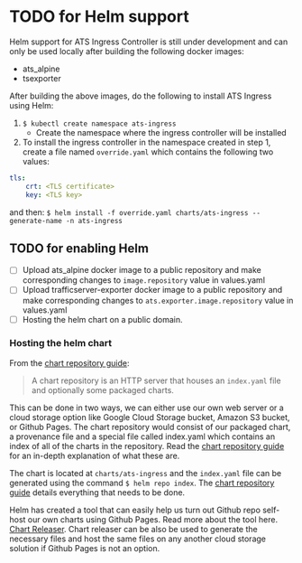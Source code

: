 <!--
    Licensed to the Apache Software Foundation (ASF) under one
    or more contributor license agreements.  See the NOTICE file
    distributed with this work for additional information
    regarding copyright ownership.  The ASF licenses this file
    to you under the Apache License, Version 2.0 (the
    "License"); you may not use this file except in compliance
    with the License.  You may obtain a copy of the License at

      http://www.apache.org/licenses/LICENSE-2.0

    Unless required by applicable law or agreed to in writing,
    software distributed under the License is distributed on an
    "AS IS" BASIS, WITHOUT WARRANTIES OR CONDITIONS OF ANY
    KIND, either express or implied.  See the License for the
    specific language governing permissions and limitations
    under the License.
-->

# TODO for Helm support
Helm support for ATS Ingress Controller is still under development and can only be used locally after building the following docker images:
- ats_alpine
- tsexporter

After building the above images, do the following to install ATS Ingress using Helm:
1. `$ kubectl create namespace ats-ingress`
    - Create the namespace where the ingress controller will be installed
2. To install the ingress controller in the namespace created in step 1, create a file named `override.yaml` which contains the following two values:
```yaml
tls:
    crt: <TLS certificate>
    key: <TLS key>
```
and then:
`$ helm install -f override.yaml charts/ats-ingress --generate-name -n ats-ingress`

## TODO for enabling Helm
- [ ] Upload ats_alpine docker image to a public repository and make corresponding changes to `image.repository` value in values.yaml
- [ ] Upload trafficserver-exporter docker image to a public repository and make corresponding changes to `ats.exporter.image.repository` value in values.yaml 
- [ ] Hosting the helm chart on a public domain.

### Hosting the helm chart

From the [chart repository guide](https://helm.sh/docs/topics/chart_repository/):
> A chart repository is an HTTP server that houses an `index.yaml` file and optionally some packaged charts. 

This can be done in two ways, we can either use our own web server or a cloud storage option like Google Cloud Storage bucket, Amazon S3 bucket, or Github Pages. The chart repository would consist of our packaged chart, a provenance file and a special file called index.yaml which contains an index of all of the charts in the repository. Read the [chart repository guide](https://helm.sh/docs/topics/chart_repository/) for an in-depth explanation of what these are. 

The chart is located at `charts/ats-ingress` and the `index.yaml` file can be generated using the command `$ helm repo index`. The [chart repository guide](https://helm.sh/docs/topics/chart_repository/) details everything that needs to be done.

Helm has created a tool that can easily help us turn out Github repo self-host our own charts using Github Pages. Read more about the tool here. [Chart Releaser](https://github.com/helm/chart-releaser). Chart releaser can be also be used to generate the necessary files and host the same files on any another cloud storage solution if Github Pages is not an option.